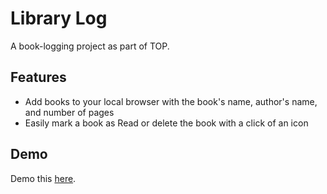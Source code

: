 # Library Log

A book-logging project as part of TOP.

## Features

- Add books to your local browser with the book's name, author's name, and number of pages
- Easily mark a book as Read or delete the book with a click of an icon

## Demo

Demo this [here](https://zeka-mashi.github.io/library-log/).